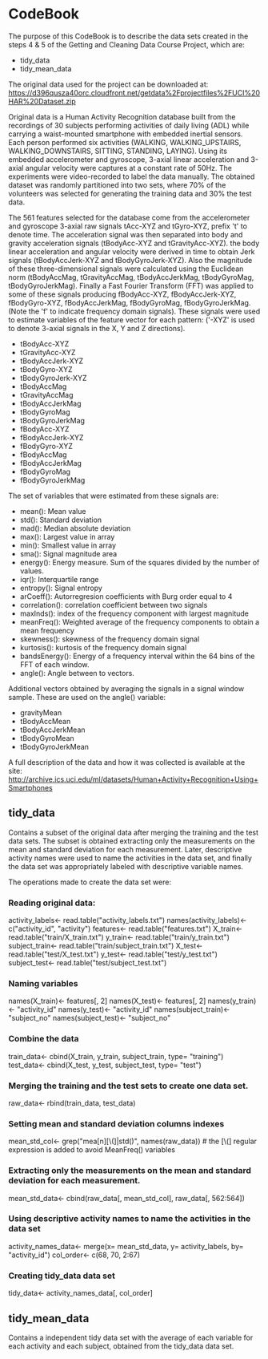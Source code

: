 # CodeBook
The purpose of this CodeBook is to describe the data sets created in the steps 4 & 5 of the Getting and Cleaning Data Course Project, which are:
  * tidy_data
  * tidy_mean_data

The original data used for the project can be downloaded at: https://d396qusza40orc.cloudfront.net/getdata%2Fprojectfiles%2FUCI%20HAR%20Dataset.zip

Original data is a Human Activity Recognition database built from the recordings of 30 subjects performing activities of daily living (ADL) while carrying a waist-mounted smartphone with embedded inertial sensors. Each person performed six activities (WALKING, WALKING_UPSTAIRS, WALKING_DOWNSTAIRS, SITTING, STANDING, LAYING). Using its embedded accelerometer and gyroscope, 3-axial linear acceleration and 3-axial angular velocity were captures at a constant rate of 50Hz. The experiments were video-recorded to label the data manually. The obtained dataset was randomly partitioned into two sets, where 70% of the volunteers was selected for generating the training data and 30% the test data. 

The 561 features selected for the database come from the accelerometer and gyroscope 3-axial raw signals tAcc-XYZ and tGyro-XYZ, prefix 't' to denote time. The acceleration signal was then separated into body and gravity acceleration signals (tBodyAcc-XYZ and tGravityAcc-XYZ). the body linear acceleration and angular velocity were derived in time to obtain Jerk signals (tBodyAccJerk-XYZ and tBodyGyroJerk-XYZ). Also the magnitude of these three-dimensional signals were calculated using the Euclidean norm (tBodyAccMag, tGravityAccMag, tBodyAccJerkMag, tBodyGyroMag, tBodyGyroJerkMag). Finally a Fast Fourier Transform (FFT) was applied to some of these signals producing fBodyAcc-XYZ, fBodyAccJerk-XYZ, fBodyGyro-XYZ, fBodyAccJerkMag, fBodyGyroMag, fBodyGyroJerkMag. (Note the 'f' to indicate frequency domain signals). These signals were used to estimate variables of the feature vector for each pattern: ('-XYZ' is used to denote 3-axial signals in the X, Y and Z directions).

  * tBodyAcc-XYZ
  * tGravityAcc-XYZ
  * tBodyAccJerk-XYZ
  * tBodyGyro-XYZ
  * tBodyGyroJerk-XYZ
  * tBodyAccMag
  * tGravityAccMag
  * tBodyAccJerkMag
  * tBodyGyroMag
  * tBodyGyroJerkMag
  * fBodyAcc-XYZ
  * fBodyAccJerk-XYZ
  * fBodyGyro-XYZ
  * fBodyAccMag
  * fBodyAccJerkMag
  * fBodyGyroMag
  * fBodyGyroJerkMag

The set of variables that were estimated from these signals are: 

  * mean(): Mean value
  * std(): Standard deviation
  * mad(): Median absolute deviation 
  * max(): Largest value in array
  * min(): Smallest value in array
  * sma(): Signal magnitude area
  * energy(): Energy measure. Sum of the squares divided by the number of values. 
  * iqr(): Interquartile range 
  * entropy(): Signal entropy
  * arCoeff(): Autorregresion coefficients with Burg order equal to 4
  * correlation(): correlation coefficient between two signals
  * maxInds(): index of the frequency component with largest magnitude
  * meanFreq(): Weighted average of the frequency components to obtain a mean frequency
  * skewness(): skewness of the frequency domain signal 
  * kurtosis(): kurtosis of the frequency domain signal 
  * bandsEnergy(): Energy of a frequency interval within the 64 bins of the FFT of each window.
  * angle(): Angle between to vectors.

Additional vectors obtained by averaging the signals in a signal window sample. These are used on the angle() variable:

  * gravityMean
  * tBodyAccMean
  * tBodyAccJerkMean
  * tBodyGyroMean
  * tBodyGyroJerkMean

A full description of the data and how it was collected is available at the site: http://archive.ics.uci.edu/ml/datasets/Human+Activity+Recognition+Using+Smartphones



## tidy_data
Contains a subset of the original data after merging the training and the test data sets. The subset is obtained extracting only the measurements on the mean and standard deviation for each measurement. Later, descriptive activity names were used to name the activities in the data set, and finally the data set was appropriately labeled with descriptive variable names.

The operations made to create the data set were:

 ### Reading original data:
 activity_labels<- read.table("activity_labels.txt")
 names(activity_labels)<- c("activity_id", "activity")
 features<- read.table("features.txt")
 X_train<- read.table("train/X_train.txt")
 y_train<- read.table("train/y_train.txt")
 subject_train<- read.table("train/subject_train.txt")
 X_test<- read.table("test/X_test.txt")
 y_test<- read.table("test/y_test.txt")
 subject_test<- read.table("test/subject_test.txt")

 ### Naming variables
 names(X_train)<- features[, 2]
 names(X_test)<- features[, 2]
 names(y_train)<- "activity_id"
 names(y_test)<- "activity_id"
 names(subject_train)<- "subject_no"
 names(subject_test)<- "subject_no"

 ### Combine the data
 train_data<- cbind(X_train, y_train, subject_train, type= "training")
 test_data<- cbind(X_test, y_test, subject_test, type= "test")

 ### Merging the training and the test sets to create one data set.
 raw_data<- rbind(train_data, test_data)

 ### Setting mean and standard deviation columns indexes
 mean_std_col<- grep("mea[n][\\(]|std()", names(raw_data)) # the [\\(] regular expression is added to avoid MeanFreq() variables

 ### Extracting only the measurements on the mean and standard deviation for each measurement.
 mean_std_data<- cbind(raw_data[, mean_std_col], raw_data[, 562:564])

 ### Using descriptive activity names to name the activities in the data set
 activity_names_data<- merge(x= mean_std_data, y= activity_labels, by= "activity_id")
 col_order<- c(68, 70, 2:67)

 ### Creating tidy_data data set
 tidy_data<- activity_names_data[, col_order]

## tidy_mean_data
Contains a independent tidy data set with the average of each variable for each activity and each subject, obtained from the tidy_data data set.

